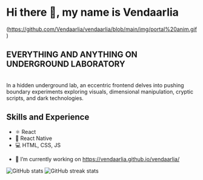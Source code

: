 # Hi there 👋, my name is Vendaarlia
(https://github.com/Vendaarlia/vendaarlia/blob/main/img/portal%20anim.gif)

## EVERYTHING AND ANYTHING ON UNDERGROUND LABORATORY
<br>In a hidden underground lab, an eccentric frontend delves into pushing boundary experiments exploring visuals, dimensional manipulation, cryptic scripts, and dark technologies.

## Skills and Experience
* ⚛ React
* 📱 React Native
* 💻 HTML, CSS, JS

- 🔭 I’m currently working on https://vendaarlia.github.io/vendaarlia/ 

![GitHub stats](https://github-readme-stats.vercel.app/api?username=vendaarlia&show_icons=true) ![GitHub streak stats](https://streak-stats.demolab.com/?user=vendaarlia)  

